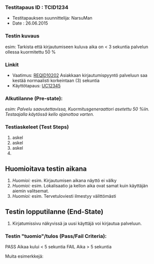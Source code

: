 ### Testitapaus ID  : TCID1234

  * Testitapauksen suunnittelija: NarsuMan
  * Date : 26.06.2015

### Testin kuvaus

esim: Tarkista että kirjautumiseen kuluva aika on < 3 sekuntia palvelun ollessa kuormitettu 50 % 

### Linkit

  * Vaatimus: [REQID10202]() Asiakkaan kirjautumispyyntö palveluun saa kestää normaalisti korkeintaan (3) sekuntia   
  * Käyttötapaus: [UC12345]()

### Alkutilanne (Pre-state): 

_esim: Palvelu saavutettavissa, Kuormitusgeneraattori asetettu 50 %iin. Testaajalla käytössä kello ajanottoa varten._ 

### Testiaskeleet (Test Steps)

1. askel
2. askel
3. askel
4. 


## Huomioitava testin aikana

1. *Huomioi:* esim. Kirjautumisen aikana näyttö ei välky
1. *Huomioi:* esim. Lokalisaatio ja kellon aika ovat samat kuin käyttäjän aiemin valitsemat.
1. *Huomioi:* esim. Tervetuloviesti ilmestyy välittömästi


## Testin lopputilanne (End-State)

1. Kirjatumissivu näkyvissä ja uusi käyttäjä voi kirjautua palveluun.

### Testin "tuomio"/tulos (Pass/Fail Criteria):

PASS Aikaa kului < 5 sekuntia
FAIL Aika > 5 sekuntia

 

Muita esimerkkejä:


